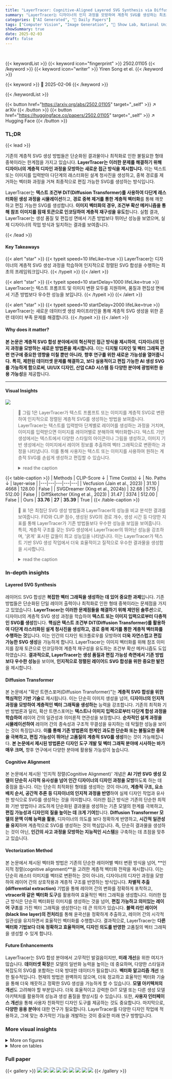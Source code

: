 ```yaml
---
title: "LayerTracer: Cognitive-Aligned Layered SVG Synthesis via Diffusion Transformer"
summary: "LayerTracer는 디자이너의 인지 과정을 모방하여 계층적 SVG를 생성하는 최초의 확산 변환기 기반 프레임워크로, 품질과 편집성 면에서 최첨단 성능을 달성합니다."
categories: ["AI Generated", "🤗 Daily Papers"]
tags: ["Computer Vision", "Image Generation", "🏢 Show Lab, National University of Singapore",]
showSummary: true
date: 2025-02-03
draft: false
---
```


<br>

{{< keywordList >}}
{{< keyword icon="fingerprint" >}} 2502.01105 {{< /keyword >}}
{{< keyword icon="writer" >}} Yiren Song et el. {{< /keyword >}}
 
{{< keyword >}} 🤗 2025-02-06 {{< /keyword >}}
 
{{< /keywordList >}}

{{< button href="https://arxiv.org/abs/2502.01105" target="_self" >}}
↗ arXiv
{{< /button >}}
{{< button href="https://huggingface.co/papers/2502.01105" target="_self" >}}
↗ Hugging Face
{{< /button >}}




### TL;DR


{{< lead >}}

기존의 계층적 SVG 생성 방법들은 단순화된 결과물이나 최적화로 인한 불필요한 형태 중복이라는 한계점을 가지고 있습니다.  **LayerTracer는 이러한 문제를 해결하기 위해 디자이너의 계층적 디자인 과정을 모방하는 새로운 접근 방식을 제시합니다.**  이는 텍스트 또는 이미지를 입력받아 다단계의 래스터화된 설계 청사진을 생성하고, 중복 경로를 제거하는 벡터화 과정을 거쳐 최종적으로 편집 가능한 SVG를 생성하는 방식입니다.



LayerTracer는 **텍스트 조건부 DiT(Diffusion Transformer)를 사용하여 다단계 래스터화된 생성 과정을 시뮬레이션**하고, **경로 중복 제거를 통한 계층적 벡터화**를 통해 깨끗하고 편집 가능한 SVG를 생성합니다. **이미지 벡터화의 경우, 조건부 확산 메커니즘을 통해 참조 이미지를 잠재 토큰으로 인코딩하여 계층적 재구성을 유도**합니다.  실험 결과, LayerTracer는 생성 품질 및 편집성 면에서 기존 방법보다 뛰어난 성능을 보였으며, 실제 디자이너의 작업 방식과 일치하는 결과를 보여줍니다.

{{< /lead >}}


#### Key Takeaways

{{< alert "star" >}}
{{< typeit speed=10 lifeLike=true >}} LayerTracer는 디자이너의 계층적 SVG 생성 과정을 학습하여 인지적으로 정렬된 SVG 합성을 수행하는 최초의 프레임워크입니다. {{< /typeit >}}
{{< /alert >}}

{{< alert "star" >}}
{{< typeit speed=10 startDelay=1000 lifeLike=true >}} LayerTracer는 텍스트 프롬프트 및 이미지 변환 모두를 지원하며, 품질과 편집성 면에서 기존 방법보다 우수한 성능을 보입니다. {{< /typeit >}}
{{< /alert >}}

{{< alert "star" >}}
{{< typeit speed=10 startDelay=2000 lifeLike=true >}} LayerTracer는 새로운 데이터셋 생성 파이프라인을 통해 계층적 SVG 생성을 위한 훈련 데이터 부족 문제를 해결합니다. {{< /typeit >}}
{{< /alert >}}

#### Why does it matter?
**본 논문은 계층적 SVG 합성 분야에서의 혁신적인 접근 방식을 제시하여**, **디자이너의 인지 과정을 모방하는 새로운 방법론을 제시합니다.** 이는 **디지털 디자인 및 벡터 그래픽 관련 연구에 중요한 영향을 미칠 뿐만 아니라**,  **향후 연구를 위한 새로운 가능성을 열어줍니다.**  **특히, 제한된 데이터셋 문제를 해결하고, 보다 실용적이고 편집 가능한 AI 생성 SVG를 가능하게 함으로써**,  **UI/UX 디자인, 산업 CAD 시스템 등 다양한 분야에 광범위한 응용 가능성**을 제공합니다.

------
#### Visual Insights



![](https://arxiv.org/html/2502.01105/x2.png)

> 🔼 그림 1은 LayerTracer가 텍스트 프롬프트 또는 이미지를 계층적 SVG로 변환하여 인지적으로 정렬된 계층적 SVG를 생성하는 방법을 보여줍니다.  LayerTracer는 텍스트를 입력받아 단계별로 레이어를 생성하는 과정을 거치며, 이미지를 입력받으면 이미지를 레이어별로 분해하여 벡터화합니다.  텍스트 기반 생성에서는 텍스트에서 다양한 스타일의 아이콘이나 그림을 생성하고, 이미지 기반 생성에서는 이미지에서 레이어 정보를 추출하여 벡터 그래픽으로 변환하는 과정을 나타냅니다. 이를 통해 사용자는 텍스트 또는 이미지를 사용하여 원하는 계층적 SVG를 손쉽게 생성하고 편집할 수 있습니다.
> <details>
> <summary>read the caption</summary>
> Figure 1. LayerTracer enables the creation of cognitive-aligned layered SVGs, either from text prompts or by converting images into layer-wise SVGs.
> </details>





{{< table-caption >}}
| Methods | CLIP-Score ↓ | Time Cost(s) ↓ | No. Paths ↓ | layer-wise | 
|---|---|---|---|---| 
| Vecfusion (Jain et al., 2023) | 31.10 | 4668 | 128.00 | False | 
| SVGDreamer (Xing et al., 2024b) | 32.68 | 5715 | 512.00 | False | 
| DiffSketcher (Xing et al., 2023) | 31.47 | 3374 | 512.00 | False | 
| Ours | **33.76** | **27** | **35.39** | True | {{< /table-caption >}}

> 🔼 표 1은 최첨단 SVG 생성 방법들과 LayerTracer의 성능을 비교 분석한 결과를 보여줍니다.  FID와 CLIP 점수, 생성된 SVG의 경로 개수, 생성 시간 등 다양한 지표를 통해 LayerTracer가 기존 방법들보다 우수한 성능을 보임을 보여줍니다.  특히, 계층적 구조를 갖는 SVG 생성에서 LayerTracer의 뛰어난 성능을 강조하며,  '굵게' 표시된 값들이 최고 성능임을 나타냅니다.  이는 LayerTracer가  텍스트 기반 SVG 생성 작업에서  더욱 효율적이고 질적으로 우수한 결과물을 생성함을 시사합니다.
> <details>
> <summary>read the caption</summary>
> Table 1. Comparison with SOTA SVG Generation Methods. The best results are denoted as Bold.
> </details>





### In-depth insights


#### Layered SVG Synthesis
레이어드 SVG 합성은 **복잡한 벡터 그래픽을 생성하는 데 있어 중요한 과제**입니다. 기존 방법들은 단순화된 단일 레이어 출력이나 최적화로 인한 형태 중복이라는 문제점을 가지고 있었습니다.  **LayerTracer는 이러한 문제점들을 해결하기 위해 제안된 솔루션**으로, 디자이너의 계층적 SVG 생성 과정을 학습하여 **텍스트 또는 이미지 입력으로부터 다층적인 SVG를 생성**합니다.  **핵심은 텍스트 조건부 DiT(Diffusion Transformer)를 활용하여 다단계 라스터화된 설계 청사진을 생성하고, 경로 중복 제거를 통한 계층적 벡터화를 수행하는 것**입니다. 이는 인간의 디자인 워크플로우를 모방하여 **더욱 자연스럽고 편집 가능한 SVG 생성**을 가능하게 합니다.  LayerTracer는 이미지 벡터화를 위해 참조 이미지를 잠재 토큰으로 인코딩하여 계층적 재구성을 유도하는 조건부 확산 메커니즘도 도입하였습니다.  **결과적으로, LayerTracer는 생성 품질과 편집 가능성 측면에서 기존 방법보다 우수한 성능**을 보이며, **인지적으로 정렬된 레이어드 SVG 합성을 위한 중요한 발전**을 제시합니다.

#### Diffusion Transformer
본 논문에서 "확산 트랜스포머(Diffusion Transformer)"는 **계층적 SVG 합성을 위한 핵심적인 기반 기술**로 제시됩니다.  이는 단순히 이미지 생성을 넘어, **디자이너의 인지적 과정을 모방하여 계층적인 벡터 그래픽을 생성하는** 능력을 강조합니다.  기존의 최적화 기반 방법론과 달리, 확산 트랜스포머는 **텍스트나 이미지 입력으로부터 다단계 합성 과정을 학습하여** 레이어 간의 일관성과 의미론적 연관성을 보장합니다.  **순차적인 설계 과정을 시뮬레이션하여** 레이어 간의 종속성과 구조적 무결성을 유지하는 데 탁월한 성능을 보이는 것이 특징입니다.  **이를 통해 기존 방법론의 한계인 과도한 단순화 또는 불필요한 중복을 극복하고, 편집 가능성이 뛰어난 고품질의 계층적 SVG를 생성**하는 것이 가능해집니다.  **본 논문에서 제시된 방법론은 디자인 도구 개발 및 벡터 그래픽 분야에 시사하는 바가 매우 크며,** 향후 연구에서 다양한 분야에 활용될 가능성이 높습니다.

#### Cognitive Alignment
본 논문에서 제시된 '인지적 정렬(Cognitive Alignment)' 개념은 **AI 기반 SVG 생성 모델이 단순히 시각적 유사성을 넘어 인간 디자이너의 디자인 과정을 모방**하도록 하는 데 중점을 둡니다.  이는 단순히 최적화된 형태를 생성하는 것이 아니라, **계층적 구조, 요소 배치 순서, 공간적 추론 등 디자이너의 인지적 과정을 반영**하여 실제 디자인 작업과 유사한 방식으로 SVG를 생성하는 것을 의미합니다.  이러한 접근 방식은 기존의 단순한 최적화 기반 방법이나 과도하게 단순화된 결과물을 생성하는 기존 모델의 한계를 극복하고, **편집 가능성과 디자인의 질을 높이는 데 크게 기여**합니다.  **Diffusion Transformer 모델의 문맥 이해 능력을 활용**, 디자이너의 의도를 보다 정확하게 반영하고, **시간적 일관성을 유지**하며 계층적으로 SVG를 생성하는 것이 핵심입니다.  즉, 단순히 결과물을 생성하는 것이 아닌, **인간의 사고 과정을 모방하는 지능적인 시스템**을 구축하는 데 초점을 맞추고 있습니다.

#### Vectorization Method
본 논문에서 제시된 벡터화 방법은 기존의 단순한 레이어별 벡터 변환 방식을 넘어, **인지적 정렬(cognitive alignment)**을 고려한 계층적 벡터화 전략을 제시합니다.  이는 단순히 래스터 이미지를 벡터로 변환하는 것이 아니라, 디자이너의 디자인 과정을 모방하여 레이어 간의 상호작용과 계층적 구조를 반영하는 방식입니다.  **차별적 추출(differential extraction)** 기법을 통해 레이어 간의 변화를 정확하게 포착하고, **vtracer와 같은 벡터화 도구**를 활용하여 효율적인 벡터 그래픽을 생성합니다.  이러한 접근 방식은 단순히 벡터화된 이미지를 생성하는 것을 넘어, **편집 가능하고 의미있는 레이어 구조**를 가진 벡터 그래픽을 생성한다는 데 큰 의의가 있습니다.  **블랙 라인 레이어(black line layer)의 전처리**를 통해 윤곽선을 정확하게 추출하고,  레이어 간의 시각적 일관성을 유지하면서 효율적인 벡터화를 수행합니다.  결과적으로, LayerTracer는 **다른 벡터화 기법보다 더욱 정확하고 효율적이며, 디자인 의도를 반영한** 고품질의 벡터 그래픽을 생성할 수 있게 합니다.

#### Future Enhancements
LayerTracer는 SVG 합성 분야에서 고무적인 발걸음이지만, **미래 개선**을 위한 여지가 많습니다. **데이터셋 확장**은 모델의 일반화 능력을 높이는 데 중요하며, 다양한 스타일과 복잡도의 SVG를 포함하는 더욱 방대한 데이터가 필요합니다. **벡터화 알고리즘 개선** 또한 필수적입니다. 현재의 방법은 완벽하지 않으며, 더욱 정교하고 효율적인 벡터화 기술을 통해 더욱 깨끗하고 정확한 SVG 생성을 가능하게 할 수 있습니다.  **모델 아키텍처의 개선**도 고려해야 할 부분입니다.  더욱 효율적이고 강력한 DiT 모델 또는 다른 생성 모델 아키텍처를 활용하여 성능과 생성 품질을 향상시킬 수 있습니다. 또한, **사용자 인터페이스 개선**을 통해 사용자 친화적인 디자인 도구를 제공하는 것도 중요합니다.  마지막으로, **다양한 응용 분야**에 대한 연구가 필요합니다. LayerTracer를 다양한 디자인 작업에 적용하고, 그에 맞는 추가적인 기능을 개발하는 것이 중요한 미래 연구 방향입니다.


### More visual insights

<details>
<summary>More on figures
</summary>


![](https://arxiv.org/html/2502.01105/x3.png)

> 🔼 그림 2는 LayerTracer의 세 가지 주요 구성 요소를 보여줍니다. 첫째, 텍스트 프롬프트로부터 계층화된 픽셀 시퀀스를 생성하도록 제안된 데이터셋으로 사전 훈련된 계층별 모델입니다. 둘째, Flux 기본 DiT와 LoRA를 병합하여 VAE로 인코딩된 잠재 토큰을 통해 이미지 조건부 생성을 가능하게 하는 Image2Layers 모델입니다. 셋째, 인접 계층 간의 차이 분석과 vtracer를 사용한 베지어 최적화를 통해 중복 경로를 제거하고 구조적 충실도를 유지하면서 래스터 시퀀스를 SVG로 변환하는 계층별 벡터화 과정입니다. 이 그림은 LayerTracer의 전체 아키텍처와 각 구성 요소의 기능을 시각적으로 보여주어 시스템의 작동 방식을 이해하는 데 도움을 줍니다.
> <details>
> <summary>read the caption</summary>
> Figure 2. The LayerTracer architecture comprises three key components: (1) Layer-wise Model: Pretrained on our proposed dataset to generate layered pixel sequences from text prompt; (2) Image2Layers Model: Merges LoRA with the Flux base DiT, enabling image-conditioned generation through VAE-encoded latent tokens; (3) Layer-wise Vectorization: Converts raster sequences to SVGs via differential analysis between adjacent layers, followed by Bézier optimization using vtracer to eliminate redundant paths while preserving structural fidelity.
> </details>



![](https://arxiv.org/html/2502.01105/x4.png)

> 🔼 그림 3은 LayerTracer가 텍스트 프롬프트를 입력받아 인간의 디자인 인지를 모방한 인지적으로 정렬된 계층적 SVG를 생성하는 과정을 보여줍니다.  단순한 텍스트 설명을 넘어, LayerTracer는 다양한 디자인 요소들의 계층적 배치, 시각적 일관성 및 편집 가능성까지 고려하여 실제 디자이너의 작업 과정을 모방합니다.  결과물은 단순한 이미지 생성을 넘어, 각 레이어를 독립적으로 편집하고 조작할 수 있을 만큼 정교하고 편집 가능한 벡터 그래픽을 제공합니다. 이는 단순한 이미지 생성을 넘어, 실제 디자인 작업에서 활용될 수 있음을 의미합니다.
> <details>
> <summary>read the caption</summary>
> Figure 3. Given a text prompt, LayerTracer generates cognitive-aligned layered SVGs that mimic human design cognition.
> </details>



![](https://arxiv.org/html/2502.01105/x5.png)

> 🔼 그림 4는 LayerTracer가 입력으로 받은 아이콘의 래스터 이미지를 기반으로, 해당 아이콘이 레이어별로 어떻게 생성되었는지 예측하는 과정을 보여줍니다.  단순히 벡터화하는 것을 넘어, 사람의 인지 과정을 모방하여 레이어의 생성 순서 및 계층 구조를 고려한, 인지적으로 정렬된 레이어 벡터화(cognitive-aligned layered vectorization)를 수행합니다.  즉, 단순히 이미지를 벡터로 변환하는 것이 아니라, 디자이너가 실제로 아이콘을 디자인할 때 어떤 순서와 방법으로 레이어를 만들었을지를 추론하여 그 과정을 재현하는 것을 의미합니다.  결과적으로, 각 레이어는 독립적이며, 레이어 간 중첩이 없고, 편집 가능한 구조를 가집니다.
> <details>
> <summary>read the caption</summary>
> Figure 4. Given a raster image of an icon as input, LayerTracer predicts how the icon was created layer by layer, achieving cognitive-aligned layered vectorization.
> </details>



![](https://arxiv.org/html/2502.01105/x6.png)

> 🔼 본 그림은 LayerTracer와 기존 Text-to-SVG 생성 방법(SVGDreamer, Vecfusion, DiffSketcher) 간의 성능 비교 결과를 보여줍니다. 다양한 텍스트 프롬프트에 대한 각 모델의 SVG 생성 결과를 시각적으로 보여줌으로써, LayerTracer가 경쟁 모델들보다 더 정확하고, 세부적인 벡터 그래픽을 생성함을 보여줍니다.  특히, LayerTracer는 더욱 간결하고 일관성 있는 결과물을 생성하며,  세부적인 요소들의 배치 및 계층 구조를 더 잘 표현하는 것을 확인할 수 있습니다.
> <details>
> <summary>read the caption</summary>
> Figure 5. Compare with baseline methods in Text-to-SVG generation task.
> </details>



![](https://arxiv.org/html/2502.01105/x7.png)

> 🔼 그림 6은 기존의 레이어별 벡터화 방법들과 LayerTracer의 결과를 비교하여 보여줍니다.  LayerTracer는 입력 이미지를 레이어별로 분해하여 벡터화하는 과정을 보여줍니다. 기존 방법들은 벡터화 결과가 복잡하고 레이어의 계층 구조가 명확하지 않은 반면, LayerTracer는 더욱 간결하고 논리적인 레이어 구조를 보여주는 것을 알 수 있습니다. 이는 더욱 효율적이고 편집하기 쉬운 SVG 결과물을 생성한다는 것을 의미합니다.  각각의 레이어가 의미있는 시각적 요소를 나타내며, 전체적인 이미지 구조를 유지하면서도 각 부분을 독립적으로 편집할 수 있도록 하는 것을 보여줍니다.
> <details>
> <summary>read the caption</summary>
> Figure 6. Compare with baseline methods in layer-wise vectorization task. Our results are more concise and exhibit more logical layering.
> </details>



![](https://arxiv.org/html/2502.01105/x8.png)

> 🔼 그림 7은 LayerTracer 모델 학습에 사용된 데이터셋 구성 전략인 ‘Serpentine Layout Strategy’의 효과를 검증하기 위한 실험 결과를 보여줍니다.  Serpentine Layout 전략을 사용하지 않은 경우(왼쪽) 생성된 SVG 이미지 시퀀스에서 레이어 간 불일치, 원치 않는 중복, 갑작스러운 변화 등의 문제가 발생하는 것을 확인할 수 있습니다. 반면, Serpentine Layout 전략을 적용한 경우(오른쪽) 보다 일관성 있고 논리적인 레이어 구조를 가진 SVG 시퀀스가 생성됨을 시각적으로 보여줍니다. 이는 Serpentine Layout 전략이 모델의 레이어 생성 과정 학습에 중요한 역할을 한다는 것을 시사합니다.
> <details>
> <summary>read the caption</summary>
> Figure 7. Ablation study of Serpentine Layout Strategy.
> </details>



</details>




<details>
<summary>More on tables
</summary>


{{< table-caption >}}
| Methods | MSE ↓ | Time Cost(s) ↓ | No. Paths ↓ | Layer-wise | 
|---|---|---|---|---| 
| Diffvg (Li et al., 2020) | 2.02e-04 | 393 | 256.00 | False | 
| LIVE (Ma et al., 2022) | 5.21e-04 | 3147 | 46.00 | True | 
| O&R (Hirschorn et al., 2024) | 2.01e-04 | 612 | 64.00 | True | 
| Ours | 1.96e-04 | 34 | 29.98 | True |{{< /table-caption >}}
> 🔼 표 2는 최첨단 벡터화 방법들과 LayerTracer의 성능을 비교한 결과를 보여줍니다.  MSE(Mean Squared Error), 처리 시간, SVG 경로 수, 계층적 벡터화 여부 등 여러 지표를 통해 LayerTracer가 기존 방법들보다 우수한 성능을 보임을 보여줍니다. 특히, MSE가 낮고 처리 시간이 짧으며, SVG 경로 수가 적다는 것은 LayerTracer가 더 효율적이고 정확하며 간결한 벡터 그래픽을 생성함을 의미합니다.  계층적 벡터화 여부는 LayerTracer가 이미지의 계층적 구조를 효과적으로 파악하여 벡터화 작업을 수행했음을 나타냅니다.  결과적으로 이 표는 LayerTracer의 우수한 벡터화 성능을 객관적으로 보여주는 중요한 근거 자료입니다.
> <details>
> <summary>read the caption</summary>
> Table 2. Comparison with SOTA Vectorization Methods. The best results are denoted as Bold.
> </details>

{{< table-caption >}}
| Methods | MSE_train ↓ | SSIM_train ↑ | MSE_test ↓ | SSIM_test ↑ |
|---|---|---|---|---|
| w/o Serpentine Layout | 2.03 × 10<sup>-4</sup> | 0.964 | 2.41 × 10<sup>-4</sup> | 0.959 |
| Full | 1.65 × 10<sup>-4</sup> | 0.971 | 1.99 × 10<sup>-4</sup> | 0.963 |{{< /table-caption >}}
> 🔼 표 3은 뱀 모양 레이아웃 전략의 정량적 평가 결과를 보여줍니다.  뱀 모양 레이아웃 전략을 사용하여 학습 데이터셋을 구성했을 때와 사용하지 않았을 때의 성능 차이를 MSE(Mean Squared Error)와 SSIM(Structural Similarity Index) 지표를 통해 정량적으로 비교 분석합니다.  훈련 및 테스트 세트에 대한 MSE와 SSIM 값을 제시하여 뱀 모양 레이아웃 전략의 효과를 명확히 보여줍니다.  특히, 레이어 단위 벡터화 작업에서 뱀 모양 레이아웃 전략의 중요성을 강조합니다.
> <details>
> <summary>read the caption</summary>
> Table 3. Quantitative Evaluation of Serpentine Layout Strategy.
> </details>

</details>




### Full paper

{{< gallery >}}
<img src="paper_images/1.png" class="grid-w50 md:grid-w33 xl:grid-w25" />
<img src="paper_images/2.png" class="grid-w50 md:grid-w33 xl:grid-w25" />
<img src="paper_images/3.png" class="grid-w50 md:grid-w33 xl:grid-w25" />
<img src="paper_images/4.png" class="grid-w50 md:grid-w33 xl:grid-w25" />
<img src="paper_images/5.png" class="grid-w50 md:grid-w33 xl:grid-w25" />
<img src="paper_images/6.png" class="grid-w50 md:grid-w33 xl:grid-w25" />
<img src="paper_images/7.png" class="grid-w50 md:grid-w33 xl:grid-w25" />
<img src="paper_images/8.png" class="grid-w50 md:grid-w33 xl:grid-w25" />
<img src="paper_images/9.png" class="grid-w50 md:grid-w33 xl:grid-w25" />
{{< /gallery >}}